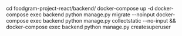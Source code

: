 

cd foodgram-project-react/backend/
docker-compose up -d
docker-compose exec backend python manage.py migrate --noinput
docker-compose exec backend python manage.py collectstatic --no-input && docker-compose exec backend python manage.py createsuperuser
